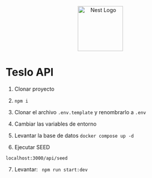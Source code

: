 <p align="center">
  <a href="http://nestjs.com/" target="blank"><img src="https://nestjs.com/img/logo-small.svg" width="120" alt="Nest Logo" /></a>
</p>

# Teslo API

1. Clonar proyecto

2. ```npm i```

3. Clonar el archivo ```.env.template``` y renombrarlo a ```.env```

4. Cambiar las variables de entorno

5. Levantar la base de datos
``` docker compose up -d ```

6. Ejecutar SEED
```
localhost:3000/api/seed
```

7. Levantar: 
``` npm run start:dev```